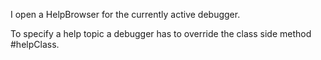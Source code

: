 I open a HelpBrowser for the currently active debugger.To specify a help topic a debugger has to override the class side method #helpClass.